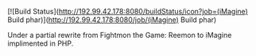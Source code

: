 [![Build Status](http://192.99.42.178:8080/buildStatus/icon?job=(iMagine) Build phar)](http://192.99.42.178:8080/job/(iMagine) Build phar)

Under a partial rewrite from Fightmon the Game: Reemon to iMagine implimented in PHP.
